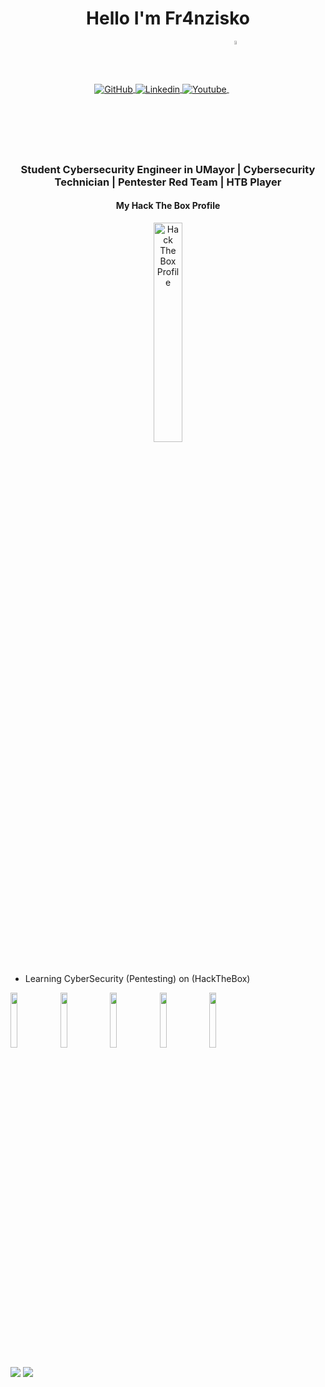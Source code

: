 <div align="center">
  <h1> Hello I'm Fr4nzisko </h1>
</div>

<div align ="center">
  <a href="https://github.com/Fr4nzisko">
    <img alt="GitHub" src="https://img.shields.io/badge/-Github-000?style=flat-square&logo=Github&logoColor=white" align="center" />
  </a>
  <a href="https://www.linkedin.com/in/jose-francisco-flores-/">
    <img alt="Linkedin" src="https://img.shields.io/badge/-LinkedIn-blue?style=flat-square&logo=Linkedin&logoColor=white" align="center" />
  </a>
  <a href="https://www.youtube.com/channel/UCVTz_tRuB8kYf9FJ0db201A/videos">
    <img alt="Youtube" src="https://img.shields.io/badge/-YouTube-FF0000?style=flat-square&labelColor=FFFFFF&logo=youtube&logoColor=FF0000" align="center" />
  </a>
  <a href="mailto:josefloresf@protonmail.com">
    <img alt="Linkedin" width="4%" src="https://www.vectorlogo.zone/logos/protonmail/protonmail-ar21.svg"
     align="center" />
  </a>
 <br/><br/>
<h3> Student Cybersecurity Engineer in UMayor  | Cybersecurity Technician | Pentester Red Team | HTB Player </h3>
      <h4>My Hack The Box Profile</h4>
  <a title="Hack The Box Profile" href="https://app.hackthebox.com/profile/174531">
<img width="30%" src="https://user-images.githubusercontent.com/59784204/152609388-fb41bdc8-ea65-4ea5-a47f-7782bbf30f03.png" alt="Hack The Box Profile"></a>
</div>
</br>

- Learning CyberSecurity (Pentesting) on (HackTheBox)

<p>
  <img width="15%" src="https://www.vectorlogo.zone/logos/gnu_bash/gnu_bash-ar21.svg" />
  <img width="15%" src="https://www.vectorlogo.zone/logos/python/python-ar21.svg" />
  <img width="15%" src="https://www.vectorlogo.zone/logos/linux/linux-ar21.svg" />
  <img width="15%" src="https://www.vectorlogo.zone/logos/debian/debian-ar21.svg" />
  <img width="15%" src="https://www.vectorlogo.zone/logos/git-scm/git-scm-ar21.svg" />
</p>

<div>
<p>
<img src="https://github-readme-stats.vercel.app/api?username=Fr4nzisko&show_icons=true&theme=radical>" />

<img src="https://github-readme-stats.vercel.app/api/top-langs/?username=Fr4nzisko&langs_count=8" />
</p>
</div>
